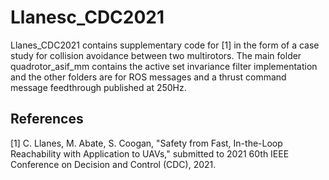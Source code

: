 # Llanesc_CDC2021
Llanes_CDC2021 contains supplementary code for [1] in the form of a case study for collision avoidance between two multirotors. The main folder quadrotor_asif_mm contains the active set invariance filter implementation and the other folders are for ROS messages and a thrust command message feedthrough published at 250Hz.

## References
[1] C. Llanes, M. Abate, S. Coogan, "Safety from Fast, In-the-Loop Reachability with Application to UAVs," submitted to 2021 60th IEEE Conference on Decision and Control (CDC), 2021.
